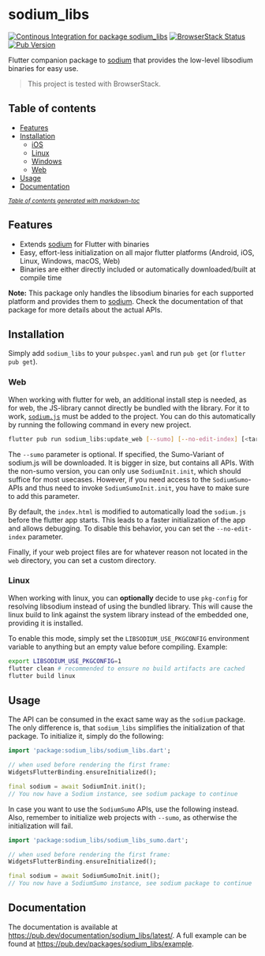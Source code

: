 # sodium_libs
[![Continous Integration for package sodium_libs](https://github.com/Skycoder42/libsodium_dart_bindings/actions/workflows/sodium_libs_ci.yaml/badge.svg)](https://github.com/Skycoder42/libsodium_dart_bindings/actions/workflows/sodium_libs_ci.yaml)
[![BrowserStack Status](https://app-automate.browserstack.com/badge.svg?badge_key=NGlSdXk1QkthUlNsWSs2MDBwNzdZeEFENzZUdTJJOENMai90MWxkVER1WT0tLTFUNzc3NkdvRjVRTUNDdGpHbjJ1RVE9PQ==--0232a0b87b5fe33e8bc322317d2be69648e48c57)](https://app-automate.browserstack.com/public-build/NGlSdXk1QkthUlNsWSs2MDBwNzdZeEFENzZUdTJJOENMai90MWxkVER1WT0tLTFUNzc3NkdvRjVRTUNDdGpHbjJ1RVE9PQ==--0232a0b87b5fe33e8bc322317d2be69648e48c57?redirect=true)
[![Pub Version](https://img.shields.io/pub/v/sodium_libs)](https://pub.dev/packages/sodium_libs)

Flutter companion package to [sodium](https://pub.dev/packages/sodium) that provides the low-level libsodium binaries
for easy use.

> This project is tested with BrowserStack.

## Table of contents
- [Features](#features)
- [Installation](#installation)
  * [iOS](#ios)
  * [Linux](#linux)
  * [Windows](#windows)
  * [Web](#web)
- [Usage](#usage)
- [Documentation](#documentation)

<small><i><a href='https://ecotrust-canada.github.io/markdown-toc/'>Table of contents generated with markdown-toc</a></i></small>

## Features
- Extends [sodium](https://pub.dev/packages/sodium) for Flutter with binaries
- Easy, effort-less initialization on all major flutter platforms (Android, iOS, Linux, Windows, macOS, Web)
- Binaries are either directly included or automatically downloaded/built at compile time

**Note:** This package only handles the libsodium binaries for each supported platform and provides them to
[sodium](https://pub.dev/packages/sodium). Check the documentation of that package for more details about the actual
APIs.

## Installation
Simply add `sodium_libs` to your `pubspec.yaml` and run `pub get` (or `flutter pub get`).

### Web
When working with flutter for web, an additional install step is needed, as for web, the JS-library cannot directly be
bundled with the library. For it to work, [`sodium.js`](https://github.com/jedisct1/libsodium.js) must be added to the
project. You can do this automatically by running the following command in every new project.

```.sh
flutter pub run sodium_libs:update_web [--sumo] [--no-edit-index] [<target_directory>]
```

The `--sumo` parameter is optional. If specified, the Sumo-Variant of sodium.js will be downloaded. It is bigger in
size, but contains all APIs. With the non-sumo version, you can only use `SodiumInit.init`, which should suffice for
most usecases. However, if you need access to the `SodiumSumo`-APIs and thus need to invoke `SodiumSumoInit.init`, you
have to make sure to add this parameter.

By default, the `index.html` is modified to automatically load the `sodium.js` before the flutter app starts. This leads
to a faster initialization of the app and allows debugging. To disable this behavior, you can set the `--no-edit-index`
parameter.

Finally, if your web project files are for whatever reason not located in the `web` directory, you can set a custom
directory.

### Linux
When working with linux, you can **optionally** decide to use `pkg-config` for resolving libsodium instead of using the
bundled library. This will cause the linux build to link against the system library instead of the embedded one,
providing it is installed.

To enable this mode, simply set the `LIBSODIUM_USE_PKGCONFIG` environment variable to anything but an empty value
before compiling. Example:

```bash
export LIBSODIUM_USE_PKGCONFIG=1
flutter clean # recommended to ensure no build artifacts are cached
flutter build linux
```

## Usage
The API can be consumed in the exact same way as the `sodium` package. The only difference is, that `sodium_libs`
simplifies the initialization of that package. To initialize it, simply do the following:

```dart
import 'package:sodium_libs/sodium_libs.dart';

// when used before rendering the first frame:
WidgetsFlutterBinding.ensureInitialized();

final sodium = await SodiumInit.init();
// You now have a Sodium instance, see sodium package to continue
```

In case you want to use the `SodiumSumo` APIs, use the following instead. Also, remember to initialize web projects with
`--sumo`, as otherwise the initialization will fail.

```dart
import 'package:sodium_libs/sodium_libs_sumo.dart';

// when used before rendering the first frame:
WidgetsFlutterBinding.ensureInitialized();

final sodium = await SodiumSumoInit.init();
// You now have a SodiumSumo instance, see sodium package to continue
```

## Documentation
The documentation is available at https://pub.dev/documentation/sodium_libs/latest/. A full example can be found at
https://pub.dev/packages/sodium_libs/example.
